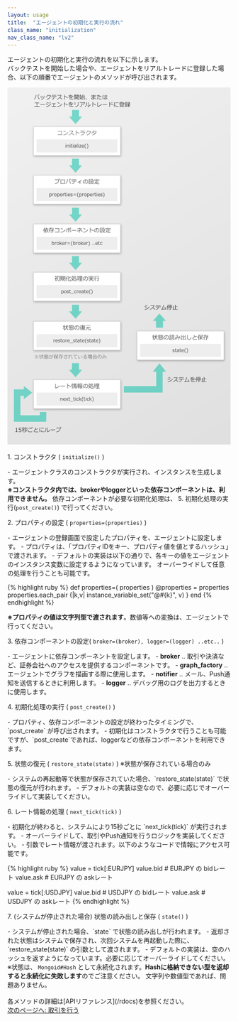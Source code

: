 ```yaml
---
layout: usage
title:  "エージェントの初期化と実行の流れ"
class_name: "initialization"
nav_class_name: "lv2"
---
```


エージェントの初期化と実行の流れを以下に示します。<br/>
バックテストを開始した場合や、エージェントをリアルトレードに登録した場合、以下の順番でエージェントのメソッドが呼び出されます。

![エージェントの初期化と実行の流れ](/images/usage/agent-lifecycle.png)

<p class="step">1. コンストラクタ ( <code>initialize()</code> )</p>
  - エージェントクラスのコンストラクタが実行され、インスタンスを生成します。

<div class="warn">
<b>※コンストラクタ内では、brokerやloggerといった依存コンポーネントは、利用できません。</b>
依存コンポーネントが必要な初期化処理は、 5. 初期化処理の実行(<code>post_create()</code>) で行ってください。
</div>

<p class="step">2. プロパティの設定 ( <code>properties=(properties)</code> )</p>
  - エージェントの登録画面で設定したプロパティを、エージェントに設定します。
  - プロパティは、「プロパティIDをキー、プロパティ値を値とするハッシュ」で渡されます。
  - デフォルトの実装は以下の通りで、各キーの値をエージェントのインスタンス変数に設定するようになっています。 オーバーライドして任意の処理を行うことも可能です。

{% highlight ruby %}
  def properties=( properties )
    @properties = properties
    properties.each_pair {|k,v|
      instance_variable_set("@#{k}", v)
    }
  end
{% endhighlight %}

<div class="notice">
  <b>※プロパティの値は文字列型で渡されます</b>。数値等への変換は、エージェントで行ってください。
</div>

<p class="step">3. 依存コンポーネントの設定( <code>broker=(broker), logger=(logger) ..etc..</code> )</p>
  - エージェントに依存コンポーネントを設定します。
    - <b>broker</b> .. 取引や決済など、証券会社へのアクセスを提供するコンポーネントです。
    - <b>graph_factory</b> .. エージェントでグラフを描画する際に使用します。
    - <b>notifier</b> .. メール、Push通知を送信するときに利用します。
    - <b>logger</b> .. デバッグ用のログを出力するときに使用します。

<p class="step">4. 初期化処理の実行 ( <code>post_create()</code> )</p>
  - プロパティ、依存コンポーネントの設定が終わったタイミングで、`post_create` が呼び出されます。
  - 初期化はコンストラクタで行うことも可能ですが、`post_create`であれば、loggerなどの依存コンポーネントを利用できます。

<p class="step">5. 状態の復元 ( <code>restore_state(state)</code> ) ※状態が保存されている場合のみ</p>
  - システムの再起動等で状態が保存されていた場合、`restore_state(state)` で状態の復元が行われます。
  - デフォルトの実装は空なので、必要に応じでオーバーライドして実装してください。

<p class="step">6. レート情報の処理 ( <code>next_tick(tick)</code> )</p>
  - 初期化が終わると、システムにより15秒ごとに `next_tick(tick)` が実行されます。
  - オーバーライドして、取引やPush通知を行うロジックを実装してください。
  - 引数でレート情報が渡されます。以下のようなコードで情報にアクセス可能です。

{% highlight ruby %}
  value = tick[:EURJPY]
  value.bid    # EURJPY の bidレート
  value.ask    # EURJPY の askレート

  value = tick[:USDJPY]
  value.bid    # USDJPY の bidレート
  value.ask    # USDJPY の askレート
{% endhighlight %}


<p class="step">7. (システムが停止された場合) 状態の読み出しと保存 ( <code>state()</code> )</p>
  - システムが停止された場合、`state` で状態の読み出しが行われます。
  - 返却された状態はシステムで保存され、次回システムを再起動した際に、`restore_state(state)` の引数として渡されます。
  - デフォルトの実装は、空のハッシュを返すようになっています。必要に応じてオーバーライドしてください。

<div class="warn">
※状態は、 <code>Mongoid#Hash</code> として永続化されます。<b>Hashに格納できない型を返却すると永続化に失敗します</b>のでご注意ください。
文字列や数値型であれば、問題ありません。
</div>

<br/>
各メソッドの詳細は[APIリファレンス](/rdocs)を参照ください。

<div class="next">
  <a href="020200_trading.html">次のページへ: 取引を行う</a>
</div>

